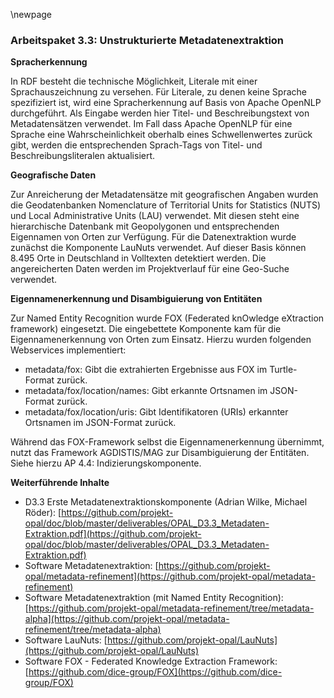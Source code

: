 \newpage

### Arbeitspaket 3.3: Unstrukturierte Metadatenextraktion

**Spracherkennung**

In RDF besteht die technische Möglichkeit, Literale mit einer Sprachauszeichnung zu versehen. Für Literale, zu denen keine Sprache spezifiziert ist, wird eine Spracherkennung auf Basis von Apache OpenNLP durchgeführt. Als Eingabe werden hier Titel- und Beschreibungstext von Metadatensätzen verwendet. Im Fall dass Apache OpenNLP für eine Sprache eine Wahrscheinlichkeit oberhalb eines Schwellenwertes zurück gibt, werden die entsprechenden Sprach-Tags von Titel- und Beschreibungsliteralen aktualisiert.


**Geografische Daten**

Zur Anreicherung der Metadatensätze mit geografischen Angaben wurden die Geodatenbanken Nomenclature of Territorial Units for Statistics (NUTS) und Local Administrative Units (LAU) verwendet. Mit diesen steht eine hierarchische Datenbank mit Geopolygonen und entsprechenden Eigennamen von Orten zur Verfügung. Für die Datenextraktion wurde zunächst die Komponente LauNuts verwendet. Auf dieser Basis können 8.495 Orte in Deutschland in Volltexten detektiert werden. Die angereicherten Daten werden im Projektverlauf für eine Geo-Suche verwendet.


**Eigennamenerkennung und Disambiguierung von Entitäten**

Zur Named Entity Recognition wurde FOX (Federated knOwledge eXtraction framework) eingesetzt. Die eingebettete Komponente kam für die Eigennamenerkennung von Orten zum Einsatz. Hierzu wurden folgenden Webservices implementiert:

- metadata/fox: Gibt die extrahierten Ergebnisse aus FOX im Turtle-Format zurück.
- metadata/fox/location/names: Gibt erkannte Ortsnamen im JSON-Format zurück.
- metadata/fox/location/uris: Gibt Identifikatoren (URIs) erkannter Ortsnamen im JSON-Format zurück.

Während das FOX-Framework selbst die Eigennamenerkennung übernimmt, nutzt das Framework AGDISTIS/MAG zur Disambiguierung der Entitäten. Siehe hierzu AP 4.4: Indizierungskomponente.


**Weiterführende Inhalte**

* D3.3 Erste Metadatenextraktionskomponente (Adrian Wilke, Michael Röder): [https://github.com/projekt-opal/doc/blob/master/deliverables/OPAL_D3.3_Metadaten-Extraktion.pdf](https://github.com/projekt-opal/doc/blob/master/deliverables/OPAL_D3.3_Metadaten-Extraktion.pdf)
* Software Metadatenextraktion: [https://github.com/projekt-opal/metadata-refinement](https://github.com/projekt-opal/metadata-refinement)
* Software Metadatenextraktion (mit Named Entity Recognition): [https://github.com/projekt-opal/metadata-refinement/tree/metadata-alpha](https://github.com/projekt-opal/metadata-refinement/tree/metadata-alpha)
* Software LauNuts: [https://github.com/projekt-opal/LauNuts](https://github.com/projekt-opal/LauNuts)
* Software FOX - Federated Knowledge Extraction Framework: [https://github.com/dice-group/FOX](https://github.com/dice-group/FOX)

